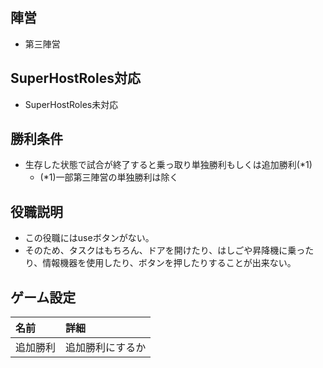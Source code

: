 ## 陣営
- 第三陣営

## SuperHostRoles対応
- SuperHostRoles未対応

## 勝利条件
- 生存した状態で試合が終了すると乗っ取り単独勝利もしくは追加勝利(*1)
  - (*1)一部第三陣営の単独勝利は除く

## 役職説明
- この役職にはuseボタンがない。
- そのため、タスクはもちろん、ドアを開けたり、はしごや昇降機に乗ったり、情報機器を使用したり、ボタンを押したりすることが出来ない。

## ゲーム設定
| 名前 | 詳細 |
| :-- | :-- |
| 追加勝利 | 追加勝利にするか |
